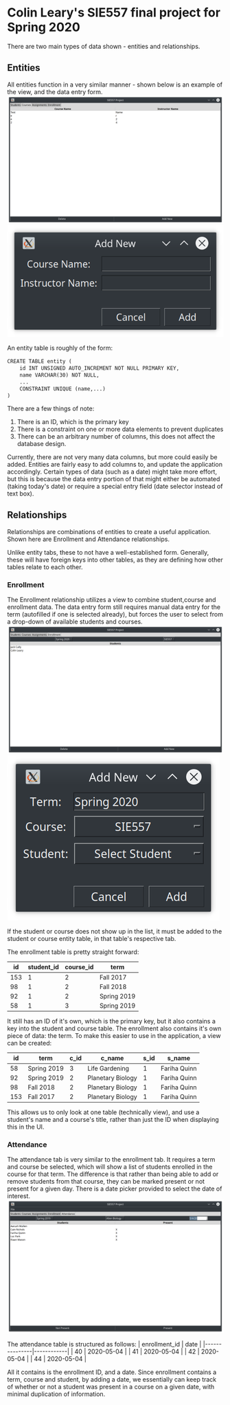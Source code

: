 # Colin Leary's SIE557 final project for Spring 2020

There are two main types of data shown - entities and relationships.

## Entities
All entities function in a very similar manner - shown below is an example of the view, and the data entry form.
![Entity tab](screens/entity_tab.png)
![New entity form](screens/add_new_entity.png)

An entity table is roughly of the form:
```
CREATE TABLE entity (
    id INT UNSIGNED AUTO_INCREMENT NOT NULL PRIMARY KEY,
    name VARCHAR(30) NOT NULL,
    ...
    CONSTRAINT UNIQUE (name,...)
)
```

There are a few things of note:
1. There is an ID, which is the primary key
2. There is a constraint on one or more data elements to prevent duplicates
3. There can be an arbitrary number of columns, this does not affect the database design.

Currently, there are not very many data columns, but more could easily be added. Entities are fairly easy to add columns to, and update the application accordingly. Certain types of data (such as a date) might take more effort, but this is because the data entry portion of that might either be automated (taking today's date) or require a special entry field (date selector instead of text box).

## Relationships
Relationships are combinations of entities to create a useful application. Shown here are Enrollment and Attendance relationships.

Unlike entity tabs, these to not have a well-established form. Generally, these will have foreign keys into other tables, as they are defining how other tables relate to each other.

### Enrollment
The Enrollment relationship utilizes a view to combine student,course and enrollment data. The data entry form still requires manual data entry for the term (autofilled if one is selected already), but forces the user to select from a drop-down of available students and courses.
![Enrollment tab](screens/enrollment_tab.png)
![New enrollment tab](screens/add_new_enrollment.png)

If the student or course does not show up in the list, it must be added to the student or course entity table, in that table's respective tab.

The enrollment table is pretty straight forward:


| id  | student_id | course_id | term        |
|-----|------------|-----------|-------------|
| 153 |          1 |         2 | Fall 2017   |
|  98 |          1 |         2 | Fall 2018   |
|  92 |          1 |         2 | Spring 2019 |
|  58 |          1 |         3 | Spring 2019 |

It still has an ID of it's own, which is the primary key, but it also contains a key into the student and course table. The enrollment also contains it's own piece of data: the term. To make this easier to use in the application, a view can be created:

| id  | term        | c_id | c_name            | s_id | s_name       |
|-----|-------------|------|-------------------|------|--------------|
|  58 | Spring 2019 |    3 | Life Gardening    |    1 | Fariha Quinn |
|  92 | Spring 2019 |    2 | Planetary Biology |    1 | Fariha Quinn |
|  98 | Fall 2018   |    2 | Planetary Biology |    1 | Fariha Quinn |
| 153 | Fall 2017   |    2 | Planetary Biology |    1 | Fariha Quinn |

This allows us to only look at one table (technically view), and use a student's name and a course's title, rather than just the ID when displaying this in the UI.

### Attendance
The attendance tab is very similar to the enrollment tab. It requires a term and course be selected, which will show a list of students enrolled in the course for that term. The difference is that rather than being able to add or remove students from that course, they can be marked present or not present for a given day. There is a date picker provided to select the date of interest.
![Attendance tab](screens/attendance_tab.png)

The attendance table is structured as follows:
| enrollment_id | date       |
|---------------|------------|
|            40 | 2020-05-04 |
|            41 | 2020-05-04 |
|            42 | 2020-05-04 |
|            44 | 2020-05-04 |

All it contains is the enrollment ID, and a date. Since enrollment contains a term, course and student, by adding a date, we essentially can keep track of whether or not a student was present in a course on a given date, with minimal duplication of information.
